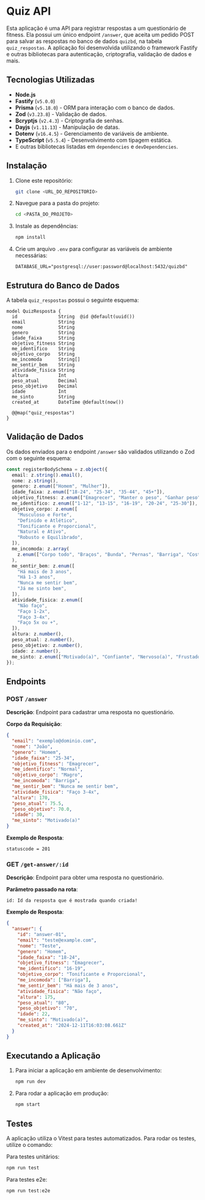 # Quiz API

Esta aplicação é uma API para registrar respostas a um questionário de fitness. Ela possui um único endpoint `/answer`, que aceita um pedido POST para salvar as respostas no banco de dados `quizbd`, na tabela `quiz_respostas`. A aplicação foi desenvolvida utilizando o framework Fastify e outras bibliotecas para autenticação, criptografia, validação de dados e mais.

## Tecnologias Utilizadas

- **Node.js**
- **Fastify** (`v5.0.0`)
- **Prisma** (`v5.18.0`) - ORM para interação com o banco de dados.
- **Zod** (`v3.23.8`) - Validação de dados.
- **Bcryptjs** (`v2.4.3`) - Criptografia de senhas.
- **Dayjs** (`v1.11.13`) - Manipulação de datas.
- **Dotenv** (`v16.4.5`) - Gerenciamento de variáveis de ambiente.
- **TypeScript** (`v5.5.4`) - Desenvolvimento com tipagem estática.
- E outras bibliotecas listadas em `dependencies` e `devDependencies`.

## Instalação

1. Clone este repositório:
   ```bash
   git clone <URL_DO_REPOSITORIO>
   ```
2. Navegue para a pasta do projeto:
   ```bash
   cd <PASTA_DO_PROJETO>
   ```
3. Instale as dependências:
   ```bash
   npm install
   ```
4. Crie um arquivo `.env` para configurar as variáveis de ambiente necessárias:
   ```env
   DATABASE_URL="postgresql://user:password@localhost:5432/quizbd"
   ```

## Estrutura do Banco de Dados

A tabela `quiz_respostas` possui o seguinte esquema:

```prisma
model QuizResposta {
  id               String  @id @default(uuid())
  email            String
  nome             String
  genero           String
  idade_faixa      String
  objetivo_fitness String
  me_identifico    String
  objetivo_corpo   String
  me_incomoda      String[]
  me_sentir_bem    String
  atividade_fisica String
  altura           Int
  peso_atual       Decimal
  peso_objetivo    Decimal
  idade            Int
  me_sinto         String
  created_at       DateTime @default(now())

  @@map("quiz_respostas")
}
```

## Validação de Dados

Os dados enviados para o endpoint `/answer` são validados utilizando o Zod com o seguinte esquema:

```typescript
const registerBodySchema = z.object({
  email: z.string().email(),
  nome: z.string(),
  genero: z.enum(["Homem", "Mulher"]),
  idade_faixa: z.enum(["18-24", "25-34", "35-44", "45+"]),
  objetivo_fitness: z.enum(["Emagrecer", "Manter o peso", "Ganhar peso"]),
  me_identifico: z.enum(["1-12", "13-15", "16-19", "20-24", "25-30"]),
  objetivo_corpo: z.enum([
    "Musculoso e Forte",
    "Definido e Atlético",
    "Tonificante e Proporcional",
    "Natural e Ativo",
    "Robusto e Equilibrado",
  ]),
  me_incomoda: z.array(
    z.enum(["Corpo todo", "Braços", "Bunda", "Pernas", "Barriga", "Costas"])
  ),
  me_sentir_bem: z.enum([
    "Há mais de 3 anos",
    "Há 1-3 anos",
    "Nunca me sentir bem",
    "Já me sinto bem",
  ]),
  atividade_fisica: z.enum([
    "Não faço",
    "Faço 1-2x",
    "Faço 3-4x",
    "Faço 5x ou +",
  ]),
  altura: z.number(),
  peso_atual: z.number(),
  peso_objetivo: z.number(),
  idade: z.number(),
  me_sinto: z.enum(["Motivado(a)", "Confiante", "Nervoso(a)", "Frustado(a)"]),
});
```

## Endpoints

### POST `/answer`

**Descrição**: Endpoint para cadastrar uma resposta no questionário.

**Corpo da Requisição**:

```json
{
  "email": "exemplo@dominio.com",
  "nome": "João",
  "genero": "Homem",
  "idade_faixa": "25-34",
  "objetivo_fitness": "Emagrecer",
  "me_identifico": "Normal",
  "objetivo_corpo": "Magro",
  "me_incomoda": "Barriga",
  "me_sentir_bem": "Nunca me sentir bem",
  "atividade_fisica": "Faço 3-4x",
  "altura": 170,
  "peso_atual": 75.5,
  "peso_objetivo": 70.0,
  "idade": 30,
  "me_sinto": "Motivado(a)"
}
```

**Exemplo de Resposta**:

```
statuscode = 201
```

### GET `/get-answer/:id`

**Descrição**: Endpoint para obter uma resposta no questionário.

**Parâmetro passado na rota**:

```
id: Id da resposta que é mostrada quando criada!
```

**Exemplo de Resposta**:

```json
{
  "answer": {
    "id": "answer-01",
    "email": "teste@example.com",
    "nome": "Teste",
    "genero": "Homem",
    "idade_faixa": "18-24",
    "objetivo_fitness": "Emagrecer",
    "me_identifico": "16-19",
    "objetivo_corpo": "Tonificante e Proporcional",
    "me_incomoda": ["Barriga"],
    "me_sentir_bem": "Há mais de 3 anos",
    "atividade_fisica": "Não faço",
    "altura": 175,
    "peso_atual": "80",
    "peso_objetivo": "70",
    "idade": 22,
    "me_sinto": "Motivado(a)",
    "created_at": "2024-12-11T16:03:08.661Z"
  }
}
```

## Executando a Aplicação

1. Para iniciar a aplicação em ambiente de desenvolvimento:
   ```bash
   npm run dev
   ```
2. Para rodar a aplicação em produção:
   ```bash
   npm start
   ```

## Testes

A aplicação utiliza o Vitest para testes automatizados. Para rodar os testes, utilize o comando:

Para testes unitários:

```bash
npm run test
```

Para testes e2e:

```bash
npm run test:e2e
```
